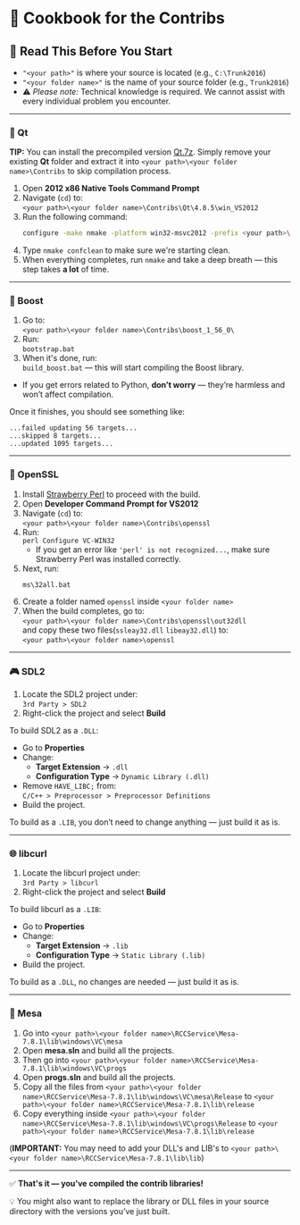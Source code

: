 ﻿# 🍳 Cookbook for the Contribs

## 📌 Read This Before You Start

- `"<your path>"` is where your source is located (e.g., `C:\Trunk2016`)  
- `"<your folder name>"` is the name of your source folder (e.g., `Trunk2016`)  
- ⚠️ *Please note:* Technical knowledge is required. We cannot assist with every individual problem you encounter.

---

### 🧱 Qt

**TIP:** You can install the precompiled version [Qt.7z](https://drive.google.com/file/d/10zhRv421d2DUdF7eV-dqR4cIDTZAhiDL/view?usp=drive_link). Simply remove your existing **Qt** folder and extract it into `<your path>\<your folder name>\Contribs` to skip compilation process.

1. Open **2012 x86 Native Tools Command Prompt**
2. Navigate (`cd`) to:  
   `<your path>\<your folder name>\Contribs\Qt\4.8.5\win_VS2012`
3. Run the following command:
   ```sh
   configure -make nmake -platform win32-msvc2012 -prefix <your path>\<your folder name>\Contribs\Qt\4.8.5\win_VS2012 -opensource -confirm-license -opengl desktop -nomake examples -nomake tests -webkit -xmlpatterns
   ```
4. Type `nmake confclean` to make sure we're starting clean.
5. When everything completes, run `nmake` and take a deep breath — this step takes **a lot** of time.

---

### 🚀 Boost

1. Go to:  
   `<your path>\<your folder name>\Contribs\boost_1_56_0\`
2. Run:  
   `bootstrap.bat`
3. When it's done, run:  
   `build_boost.bat` — this will start compiling the Boost library.

- If you get errors related to Python, **don’t worry** — they’re harmless and won’t affect compilation.

Once it finishes, you should see something like:

```
...failed updating 56 targets...
...skipped 8 targets...
...updated 1095 targets...
```

---

### 🔐 OpenSSL

1. Install [Strawberry Perl](https://strawberryperl.com/) to proceed with the build.
2. Open **Developer Command Prompt for VS2012**
3. Navigate (`cd`) to:  
   `<your path>\<your folder name>\Contribs\openssl`
4. Run:  
   `perl Configure VC-WIN32`
   - If you get an error like `'perl' is not recognized...`, make sure Strawberry Perl was installed correctly.
5. Next, run:
   ```
   ms\32all.bat
   ```
6. Create a folder named `openssl` inside `<your folder name>`
7. When the build completes, go to:  
   `<your path>\<your folder name>\Contribs\openssl\out32dll`  
   and copy these two files(`ssleay32.dll` `libeay32.dll`) to:  
   `<your path>\<your folder name>\openssl`

---

### 🎮 SDL2

1. Locate the SDL2 project under:  
   `3rd Party > SDL2`
2. Right-click the project and select **Build**

To build SDL2 as a `.DLL`:
- Go to **Properties**
- Change:
  - **Target Extension** → `.dll`
  - **Configuration Type** → `Dynamic Library (.dll)`
- Remove `HAVE_LIBC;` from:  
  `C/C++ > Preprocessor > Preprocessor Definitions`
- Build the project.

To build as a `.LIB`, you don’t need to change anything — just build it as is.

---

### 🌐 libcurl

1. Locate the libcurl project under:  
   `3rd Party > libcurl`
2. Right-click the project and select **Build**

To build libcurl as a `.LIB`:
- Go to **Properties**
- Change:
  - **Target Extension** → `.lib`
  - **Configuration Type** → `Static Library (.lib)`
- Build the project.

To build as a `.DLL`, no changes are needed — just build it as is.

---

### 🌄 Mesa

1. Go into ``<your path>\<your folder name>\RCCService\Mesa-7.8.1\lib\windows\VC\mesa``
3. Open **mesa.sln** and build all the projects.
4. Then go into ``<your path>\<your folder name>\RCCService\Mesa-7.8.1\lib\windows\VC\progs``
5. Open **progs.sln** and build all the projects.
6. Copy all the files from ``<your path>\<your folder name>\RCCService\Mesa-7.8.1\lib\windows\VC\mesa\Release`` to ``<your path>\<your folder name>\RCCService\Mesa-7.8.1\lib\release``
7. Copy everything inside ``<your path>\<your folder name>\RCCService\Mesa-7.8.1\lib\windows\VC\progs\Release`` to ``<your path>\<your folder name>\RCCService\Mesa-7.8.1\lib\release``

(**IMPORTANT:** You may need to add your DLL's and LIB's to `<your path>\<your folder name>\RCCService\Mesa-7.8.1\lib\lib`)

---

✅ **That's it — you've compiled the contrib libraries!**  

💡 You might also want to replace the library or DLL files in your source directory with the versions you’ve just built.
